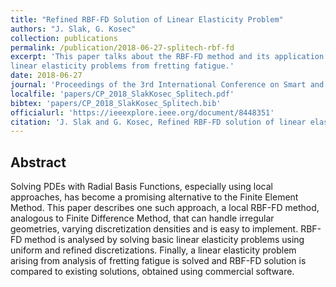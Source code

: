 ```yaml
---
title: "Refined RBF-FD Solution of Linear Elasticity Problem"
authors: "J. Slak, G. Kosec"
collection: publications
permalink: /publication/2018-06-27-splitech-rbf-fd
excerpt: 'This paper talks about the RBF-FD method and its application to
linear elasticity problems from fretting fatigue.'
date: 2018-06-27
journal: 'Proceedings of the 3rd International Conference on Smart and Sustainable Technologies, SpliTech 2018, June 26–29, 2018, Split, Croatia'
localfile: 'papers/CP_2018_SlakKosec_Splitech.pdf'
bibtex: 'papers/CP_2018_SlakKosec_Splitech.bib'
officialurl: 'https://ieeexplore.ieee.org/document/8448351'
citation: 'J. Slak and G. Kosec, Refined RBF-FD solution of linear elasticity problem, in: Proceedings of the 3rd International Conference on Smart and Sustainable Technologies, SpliTech 2018, June 26–29, 2018, Split, Croatia (ed. T. Perković), FESB, University of Split, 2018, pp. 393-398.'
---
```


## Abstract

Solving PDEs with Radial Basis Functions, especially using local
approaches, has become a promising alternative to the Finite Element
Method. This paper describes one
such approach, a local RBF-FD method, analogous to Finite
Difference Method, that can handle irregular geometries, varying
discretization densities and is easy to implement. RBF-FD method
is analysed by solving basic linear elasticity problems using
uniform and refined discretizations. Finally, a linear elasticity
problem arising from analysis of fretting fatigue is solved and
RBF-FD solution is compared to existing solutions, obtained using
commercial software.
